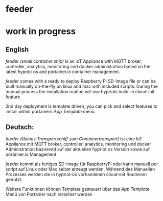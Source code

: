 # feeder
# work in progress
## English
*feeder (small container ship)* is an IoT Appliance with MQTT broker, controller, analytics, monitoring and docker administration based on
the latest hypriot os and portainer.io container management.

*feeder* comes with a ready to deploy Raspberry Pi SD-Image file or can be built manually on-the-fly on linux and mac with included scripts.
During the manual process the installation routine will use hypriots build-in cloud-init feature

2nd day deployment is template driven, you can pick and select features to install within portainers *App Template* menu. 


## Deutsch: 
*feeder (kleines Transportschiff zum Containertransport)* ist eine IoT Appliance mit MQTT broker, controller, analytics, monitoring und docker Administration basierend auf der aktuellen hypriot os Version sowie auf portainer.io Management

*feeder* kommt als fertiges SD-Image für RaspberryPi oder kann manuell per script auf Linux oder Mac selbst erzeugt werden. Während des 
Manuellen Prozesses werden die in hypriot-os vorhandenen cloud-init Routinenn genutzt.

Weitere Funktionen können Template gesteuert über das *App Template* Menü von Portainer nach installiert werden

